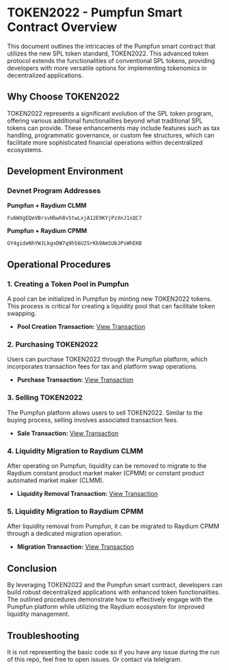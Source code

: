 # TOKEN2022 - Pumpfun Smart Contract Overview

This document outlines the intricacies of the Pumpfun smart contract that utilizes the new SPL token standard, TOKEN2022. This advanced token protocol extends the functionalities of conventional SPL tokens, providing developers with more versatile options for implementing tokenomics in decentralized applications.

## Why Choose TOKEN2022

TOKEN2022 represents a significant evolution of the SPL token program, offering various additional functionalities beyond what traditional SPL tokens can provide. These enhancements may include features such as tax handling, programmatic governance, or custom fee structures, which can facilitate more sophisticated financial operations within decentralized ecosystems.


## Development Environment

### Devnet Program Addresses

**Pumpfun + Raydium CLMM**
```
Fu6WXgEQeVBrsvHbwh8vStwLxjA12E9KYjPzXnJ1sQC7
```

**Pumpfun + Raydium CPMM**
```
GY4gideNhYWJLkgxDW7q9hS6U2SrKb9AmSUbJPsWhEKB
```

## Operational Procedures

### 1. Creating a Token Pool in Pumpfun

A pool can be initialized in Pumpfun by minting new TOKEN2022 tokens. This process is critical for creating a liquidity pool that can facilitate token swapping.

- **Pool Creation Transaction:**
  [View Transaction](https://solana.fm/tx/5QYCTaGHaareH5CoCMDeDCSxq785BfdMhKmbeKWizq7uAeVptkAuyY8N1QSc78N8YPKLi3fXTZxAfPMdzy76jT25?cluster=devnet-solana)

### 2. Purchasing TOKEN2022

Users can purchase TOKEN2022 through the Pumpfun platform, which incorporates transaction fees for tax and platform swap operations.

- **Purchase Transaction:**
  [View Transaction](https://solana.fm/tx/5unyZ9MekJeE8EULD4x9JKiNNCShfMnpk5edJzLpEMB6AY9g449an1y5hWmHkkJ8hwGCfpaVnb6TWL3SeqH14EYx?cluster=devnet-solana)

### 3. Selling TOKEN2022

The Pumpfun platform allows users to sell TOKEN2022. Similar to the buying process, selling involves associated transaction fees.

- **Sale Transaction:**
  [View Transaction](https://solana.fm/tx/2Wt2YhkU5Bj6kY9hgSLaPZ6AkjxsRZrijax59f9kRQo9fD61SkjhXPd587RTt9SDDQ4cdYNMySMBKZ5L5TJqYmyp?cluster=devnet-solana)

### 4. Liquidity Migration to Raydium CLMM 

After operating on Pumpfun, liquidity can be removed to migrate to the Raydium constant product market maker (CPMM) or constant product automated market maker (CLMM).

- **Liquidity Removal Transaction:**
  [View Transaction](https://solana.fm/tx/uX492XUVW7yEtxyxSyhqDm7jngB7xtr23Sh29WhVfHR88JuSDwyC387XDE69k4Q8dzPbfYGDeX2hMHsRMQg2LLH?cluster=devnet-solana)

### 5. Liquidity Migration to Raydium CPMM

After liquidity removal from Pumpfun, it can be migrated to Raydium CPMM through a dedicated migration operation.

- **Migration Transaction:**
  [View Transaction](https://solana.fm/tx/5iHdBwV2d9RsqmawRuUSRiJfb5k22ooZTpCJhigBiXpYrbep7pK4rYKyq2MQgtiSYYTzsDB1wKtrmtx45K93D7p5?cluster=devnet-solana)

## Conclusion

By leveraging TOKEN2022 and the Pumpfun smart contract, developers can build robust decentralized applications with enhanced token functionalities. The outlined procedures demonstrate how to effectively engage with the Pumpfun platform while utilizing the Raydium ecosystem for improved liquidity management.

## Troubleshooting

It is not representing the basic code so if you have any issue during the run of this repo, feel free to open issues.
Or contact via telelgram.
